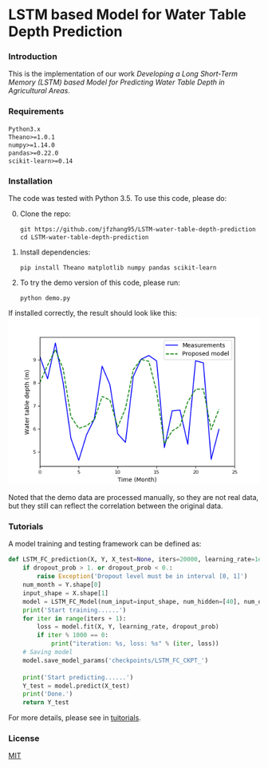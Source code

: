 # LSTM based Model for Water Table Depth Prediction

### Introduction
This is the implementation of our work *Developing a Long Short-Term Memory (LSTM) based Model for Predicting Water Table Depth in Agricultural Areas*.

### Requirements
```
Python3.x
Theano>=1.0.1
numpy>=1.14.0
pandas>=0.22.0
scikit-learn>=0.14
```
### Installation
The code was tested with Python 3.5. To use this code, please do:


0. Clone the repo:
    ```Shell
    git https://github.com/jfzhang95/LSTM-water-table-depth-prediction
    cd LSTM-water-table-depth-prediction
    ```
 
1. Install dependencies:
    ```Shell
    pip install Theano matplotlib numpy pandas scikit-learn
    ```    
  
2. To try the demo version of this code, please run:
    ```Shell
    python demo.py
    ```

If installed correctly, the result should look like this:
![results](doc/results.png)

Noted that the demo data are processed manually,  so they are not real data, but they still can reflect the correlation between the original data.

### Tutorials
A model training and testing framework can be defined as:
 
```python
def LSTM_FC_prediction(X, Y, X_test=None, iters=20000, learning_rate=1e-4, dropout_prob=0.5):
    if dropout_prob > 1. or dropout_prob < 0.:
        raise Exception('Dropout level must be in interval [0, 1]')
    num_month = Y.shape[0]
    input_shape = X.shape[1]
    model = LSTM_FC_Model(num_input=input_shape, num_hidden=[40], num_output=1)
    print('Start training......')
    for iter in range(iters + 1):
        loss = model.fit(X, Y, learning_rate, dropout_prob)
        if iter % 1000 == 0:
            print("iteration: %s, loss: %s" % (iter, loss))
    # Saving model
    model.save_model_params('checkpoints/LSTM_FC_CKPT_')

    print('Start predicting......')
    Y_test = model.predict(X_test)
    print('Done.')
    return Y_test
```

For more details, please see in [tuitorials](https://github.com/jfzhang95/LSTM-water-table-depth-prediction/blob/master/tutorials.ipynb).

### License
[MIT](https://github.com/jfzhang95/LSTM-water-table-depth-prediction/blob/master/LICENSE)

